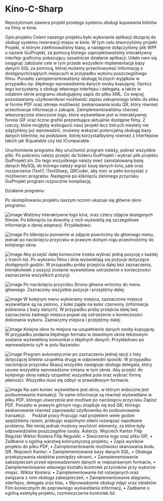 # Kino-C-Sharp
Repozytorium zawiera projekt prostego systemu obsługi kupowania biletów na filmy w kinie.


Opis projektu
	Celem naszego projektu było wykonanie aplikacji służącej do obsługi systemu rezerwacji miejsc w kinie. W tym celu stworzyliśmy projekt Projekt, w którym zdefiniowaliśmy klasy, a następnie dołączyliśmy plik WPF o nazwie GuiProjekt, za pomocą którego zaprojektowaliśmy interaktywny interfejs graficzny pokazujący zasadnicze działanie aplikacji. Udało nam się osiągnąć założone cele w tym przede wszystkim implementacja bazy danych SQL za pomocą, której możemy przechowywać informację o dostępnych/zajętych miejscach w przypadku wyboru poszczególnego filmu. Ponadto zaimplementowaliśmy obsługę licznych wyjątków w przypadku np. błędnego wprowadzenia danych osoby kupującej. Oprócz tego korzystamy z obsługi własnego interfejsu i delegata, a także w ostatnim oknie programu obsługujemy zapis do pliku XML. Co więcej, pozostawiamy użytkownikowi możliwość zapisu zakupionego biletu do pliku w formie PDF oraz istnieje możliwość zeskanowania kodu QR, który również przechowuje informacje o zakupie. Zaimplementowaliśmy również własnoręcznie stworzone logo, które wyświetlane jest w interaktywnej formie GIF oraz liczne grafiki prezentujące aktualnie dostępne filmy. Z rzeczy, które mogłyby wzbogacić nasz projekt lecz których niestety nie zdążyliśmy już wprowadzić, możemy wskazać potencjalną obsługę bazy danych klientów, na podstawie, której korzystalibyśmy również z interfejsów takich jak IEquatable czy też IComparable.
 
Uruchomienie programu
Aby uruchomić program należy, pobrać wszystkie pliki. Po pobraniu należy przejść do folderu GuiProjekt i wybrać plik projektu GuiProjekt.sln. Do tego wszystkiego należy mieć zainstalowaną bazę danych MySQL do którego należy wgrać bazę danych kino_sale oraz rozszerzenia iText7, iTextSharp, QRCoder, aby móc w pełni korzystać z możliwości programu. Następnie po kliknięciu zielonego przycisku GuiProjekt program rozpocznie kompilację. 

Działanie programu

Po skompilowaniu projektu naszym oczom ukazuje się główne okno programu:

![image](https://github.com/Wojtylson/Kino-C-Sharp/assets/146847950/d0a09ab0-b3ef-4eab-9f57-57c118a9b1d2)
Widzimy interaktywne logo kina, oraz cztery zdjęcia dostępnych filmów. Po kliknięciu na dowolny z nich wyświetlą się szczegółowe informacje o danej adaptacji. Przykładowo:

![image](https://github.com/Wojtylson/Kino-C-Sharp/assets/146847950/112382f8-2d77-437c-b4d7-80b451842f6b)
Po kliknięciu ponownie w zdjęcie powrócimy do głównego menu, jednak po naciśnięciu przycisku w prawym dolnym rogu przechodzimy do kolejnego okna.
 
 ![image](https://github.com/Wojtylson/Kino-C-Sharp/assets/146847950/437050c5-a70e-4cb9-8b50-a7a3c4c0d351)
Aby przejść dalej koniecznie trzeba wybrać jedną pozycję z każdej z trzech list. Po wybraniu filmu i dnia wyświetlają się pozycje dotyczące dostępnych godzin. W przypadku próby przejścia dalej bez zaznaczenia, którejkolwiek z pozycji zostanie wyświetlone ostrzeżenie o konieczności zaznaczenia wszystkich pozycji. 

![image](https://github.com/Wojtylson/Kino-C-Sharp/assets/146847950/42afbe57-8efe-4026-893b-38d4d05077b1)
 Po naciśnięciu przycisku Strona główna wrócimy do menu głównego. Zaznaczmy wszystkie pozycje i przejdźmy dalej:
 
 ![image](https://github.com/Wojtylson/Kino-C-Sharp/assets/146847950/264ddd9d-e8cf-4e19-b75f-34bffe3c0698)
W kolejnym menu wybieramy miejsca, zaznaczone miejsca wyświetlane są na zielono, z kolei zajęte na kolor czerwony (informacja pobierana z bazy danych). W przypadku próby przejścia dalej bez zaznaczenia żadnego miejsca pojawi się ostrzeżenie o konieczności dokonania wyboru. Zaznaczmy miejsca i przejdźmy dalej:

 ![image](https://github.com/Wojtylson/Kino-C-Sharp/assets/146847950/511e1249-ff29-4ed4-bddf-d4970ed74f2a)
Kolejne okno to miejsce na uzupełnienie danych osoby kupującej. W przypadku podania błędnego formatu w dowolnym oknie tekstowym zostanie wyświetlony komunikat o błędnych danych. Przykładowo po wprowadzeniu cyfr w polu Nazwisko:

 ![image](https://github.com/Wojtylson/Kino-C-Sharp/assets/146847950/72f2b957-46cf-4bb4-8915-dda43ca253ab)
Program automatycznie po zaznaczeniu jednej opcji z listy dotyczącej biletów uzupełnia drugą w odpowiedni sposób. W przypadku naciśnięcia przycisku Skasuj wszystko następuje obsługa delegata, który usuwa wszystkie wprowadzone zmiany w tym oknie. Aby przejść do kolejnego okna należy uzupełnić wszystkie pola oraz wybrać formę płatności. Wszystko musi się odbyć w prawidłowym formacie.

 ![image](https://github.com/Wojtylson/Kino-C-Sharp/assets/146847950/68c53cac-d7c0-43bd-91d1-01ae602da78f)
Na sam koniec wyświetlane jest okno, w którym widoczne jest podsumowanie transakcji. Te same informacje są również wyświetlane w pliku PDF, którego utworzenie jest możliwe po naciśnięciu przycisku Zapisz PDF. Ponadto w prawym górnym rogu znajduje się kod QR, którego zeskanowanie również zaprowadzi użytkownika do podsumowania transakcji.
 
Podział pracy
	Pracując nad projektem wiele godzin spędziliśmy razem, próbując wspólnymi siłami rozwiązać napotkane problemy. Nie mniej jednak możemy wyróżnić elementy, za które były odpowiedzialne poszczególne osoby.
Autorzy:
Wojciech Kantor
Filip Regulski
Wiktor Kostera
Filip Regulski:
•	Stworzenie logo oraz pliku GIF, 
•	Zadbanie o ogólną warstwę kolorystyczną projektu,
•	Zapis wyników projektu do pliku PDF,
•	Zaimplementowanie możliwości skanowania kodu QR.
Wojciech Kantor:
•	Zaimplementowanie bazy danych SQL,
•	Obsługa przekazywania obiektów pomiędzy oknami,
•	Zaimplementowanie zabezpieczeń przed wprowadzeniem danych w niepoprawnym formacie,
•	Zaimplementowanie własnego kształtu kontrolek przycisków przy wyborze miejsc.
Wiktor Kostera:
•	Zaimplementowanie list rozwijanych oraz związana z nimi obsługa zabezpieczeń,
•	Zaimplementowanie diagramu, interfejsu, delegata oraz klas,
•	Wprowadzenie obsługi zdjęć oraz obiektów Film koniecznych do poprawnego wyświetlania informacji,
•	Zadbanie o ogólną estetykę projektu, rozmieszczenie kontrolek itd.

